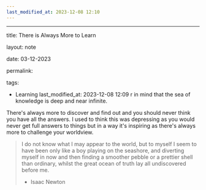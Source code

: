 ```yaml
---
last_modified_at: 2023-12-08 12:10
---
```

---

title: There is Always More to Learn

layout: note

date: 03-12-2023

permalink: 

tags:

  - Learning
last_modified_at: 2023-12-08 12:09
r in mind that the sea of knowledge is deep and near infinite. 

There's always more to discover and find out and you should never think you have all the answers. I used to think this was depressing as you would never get full answers to things but in a way it's inspiring as there's always more to challenge your worldview. 

> I do not know what I may appear to the world, but to myself I seem to have been only like a boy playing on the seashore, and diverting myself in now and then finding a smoother pebble or a prettier shell than ordinary, whilst the great ocean of truth lay all undiscovered before me.
> - Isaac Newton
